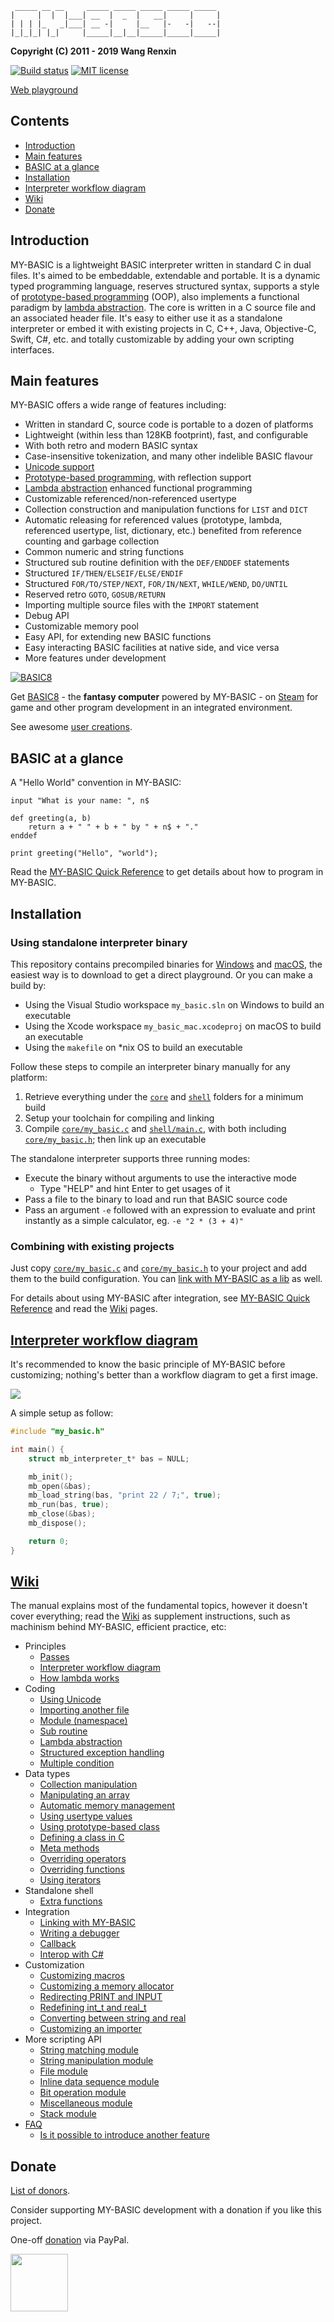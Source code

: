 ~~~~~~~~~~
 _____ __ __     _____ _____ _____ _____ _____ 
|     |  |  |___| __  |  _  |   __|     |     |
| | | |_   _|___| __ -|     |__   |-   -|   --|
|_|_|_| |_|     |_____|__|__|_____|_____|_____|
~~~~~~~~~~

**Copyright (C) 2011 - 2019 Wang Renxin**

[![Build status](https://travis-ci.org/paladin-t/my_basic.svg?branch=master)](https://travis-ci.org/paladin-t/my_basic)
[![MIT license](http://img.shields.io/badge/license-MIT-brightgreen.svg)](http://opensource.org/licenses/MIT)

[Web playground](https://my-basic.github.io/playground/output/index.html)

## Contents

* [Introduction](#introduction)
* [Main features](#main-features)
* [BASIC at a glance](#basic-at-a-glance)
* [Installation](#installation)
* [Interpreter workflow diagram](#interpreter-workflow-diagram)
* [Wiki](#wiki)
* [Donate](#donate)

## Introduction

MY-BASIC is a lightweight BASIC interpreter written in standard C in dual files. It's aimed to be embeddable, extendable and portable. It is a dynamic typed programming language, reserves structured syntax, supports a style of [prototype-based programming](https://en.wikipedia.org/wiki/Prototype-based_programming) (OOP), also implements a functional paradigm by [lambda abstraction](https://en.wikipedia.org/wiki/Anonymous_function). The core is written in a C source file and an associated header file. It's easy to either use it as a standalone interpreter or embed it with existing projects in C, C++, Java, Objective-C, Swift, C#, etc. and totally customizable by adding your own scripting interfaces.

## Main features

MY-BASIC offers a wide range of features including:

* Written in standard C, source code is portable to a dozen of platforms
* Lightweight (within less than 128KB footprint), fast, and configurable
* With both retro and modern BASIC syntax
* Case-insensitive tokenization, and many other indelible BASIC flavour
* [Unicode support](https://github.com/paladin-t/my_basic/wiki/Using-Unicode)
* [Prototype-based programming](https://en.wikipedia.org/wiki/Prototype-based_programming), with reflection support
* [Lambda abstraction](https://en.wikipedia.org/wiki/Anonymous_function) enhanced functional programming
* Customizable referenced/non-referenced usertype
* Collection construction and manipulation functions for `LIST` and `DICT`
* Automatic releasing for referenced values (prototype, lambda, referenced usertype, list, dictionary, etc.) benefited from reference counting and garbage collection
* Common numeric and string functions
* Structured sub routine definition with the `DEF/ENDDEF` statements
* Structured `IF/THEN/ELSEIF/ELSE/ENDIF`
* Structured `FOR/TO/STEP/NEXT`, `FOR/IN/NEXT`, `WHILE/WEND`, `DO/UNTIL`
* Reserved retro `GOTO`, `GOSUB/RETURN`
* Importing multiple source files with the `IMPORT` statement
* Debug API
* Customizable memory pool
* Easy API, for extending new BASIC functions
* Easy interacting BASIC facilities at native side, and vice versa
* More features under development

[![BASIC8](https://github.com/paladin-t/my_basic/wiki/img/basic8_banner.png)](https://paladin-t.github.io/b8/)

Get [BASIC8](https://paladin-t.github.io/b8/) - the **fantasy computer** powered by MY-BASIC - on [Steam](http://store.steampowered.com/app/767240/) for game and other program development in an integrated environment.

See awesome [user creations](https://my-basic.github.io/awesome/).

## BASIC at a glance

A "Hello World" convention in MY-BASIC:

~~~~~~~~~~bas
input "What is your name: ", n$

def greeting(a, b)
	return a + " " + b + " by " + n$ + "."
enddef

print greeting("Hello", "world");
~~~~~~~~~~

Read the [MY-BASIC Quick Reference](https://paladin-t.github.io/my_basic/MY-BASIC%20Quick%20Reference.pdf) to get details about how to program in MY-BASIC.

## Installation

### Using standalone interpreter binary

This repository contains precompiled binaries for [Windows](output/my_basic.exe) and [macOS](output/my_basic_mac), the easiest way is to download to get a direct playground. Or you can make a build by:

* Using the Visual Studio workspace `my_basic.sln` on Windows to build an executable
* Using the Xcode workspace `my_basic_mac.xcodeproj` on macOS to build an executable
* Using the `makefile` on *nix OS to build an executable

Follow these steps to compile an interpreter binary manually for any platform:

1. Retrieve everything under the [`core`](core) and [`shell`](shell) folders for a minimum build
2. Setup your toolchain for compiling and linking
3. Compile [`core/my_basic.c`](core/my_basic.c) and [`shell/main.c`](shell/main.c), with both including [`core/my_basic.h`](core/my_basic.h); then link up an executable

The standalone interpreter supports three running modes:

* Execute the binary without arguments to use the interactive mode
	* Type "HELP" and hint Enter to get usages of it
* Pass a file to the binary to load and run that BASIC source code
* Pass an argument `-e` followed with an expression to evaluate and print instantly as a simple calculator, eg. `-e "2 * (3 + 4)"`

### Combining with existing projects

Just copy [`core/my_basic.c`](core/my_basic.c) and [`core/my_basic.h`](core/my_basic.h) to your project and add them to the build configuration. You can [link with MY-BASIC as a lib](https://github.com/paladin-t/my_basic/wiki/Linking-with-MY_BASIC) as well.

For details about using MY-BASIC after integration, see [MY-BASIC Quick Reference](https://paladin-t.github.io/my_basic/MY-BASIC%20Quick%20Reference.pdf) and read the [Wiki](#wiki) pages.

## [Interpreter workflow diagram](https://github.com/paladin-t/my_basic/wiki/Interpreter-workflow-diagram)

It's recommended to know the basic principle of MY-BASIC before customizing; nothing's better than a workflow diagram to get a first image.

![](https://github.com/paladin-t/my_basic/wiki/img/workflow.png)

A simple setup as follow:

~~~~~~~~~~c
#include "my_basic.h"

int main() {
	struct mb_interpreter_t* bas = NULL;

	mb_init();
	mb_open(&bas);
	mb_load_string(bas, "print 22 / 7;", true);
	mb_run(bas, true);
	mb_close(&bas);
	mb_dispose();

	return 0;
}
~~~~~~~~~~

## [Wiki](https://github.com/paladin-t/my_basic/wiki)

The manual explains most of the fundamental topics, however it doesn't cover everything; read the [Wiki](https://github.com/paladin-t/my_basic/wiki) as supplement instructions, such as machinism behind MY-BASIC, efficient practice, etc:

* Principles
	* [Passes](https://github.com/paladin-t/my_basic/wiki/Passes)
	* [Interpreter workflow diagram](https://github.com/paladin-t/my_basic/wiki/Interpreter-workflow-diagram)
	* [How lambda works](https://github.com/paladin-t/my_basic/wiki/How-lambda-works)
* Coding
	* [Using Unicode](https://github.com/paladin-t/my_basic/wiki/Using-Unicode)
	* [Importing another file](https://github.com/paladin-t/my_basic/wiki/Importing-another-file)
	* [Module (namespace)](https://github.com/paladin-t/my_basic/wiki/Module-(namespace))
	* [Sub routine](https://github.com/paladin-t/my_basic/wiki/Sub-routine)
	* [Lambda abstraction](https://github.com/paladin-t/my_basic/wiki/Lambda-abstraction)
	* [Structured exception handling](https://github.com/paladin-t/my_basic/wiki/Structured-exception-handling)
	* [Multiple condition](https://github.com/paladin-t/my_basic/wiki/Multiple-condition)
* Data types
	* [Collection manipulation](https://github.com/paladin-t/my_basic/wiki/Collection-manipulation)
	* [Manipulating an array](https://github.com/paladin-t/my_basic/wiki/Manipulating-an-array)
	* [Automatic memory management](https://github.com/paladin-t/my_basic/wiki/Automatic-memory-management)
	* [Using usertype values](https://github.com/paladin-t/my_basic/wiki/Using-usertype-values)
	* [Using prototype-based class](https://github.com/paladin-t/my_basic/wiki/Using-prototype-based-class)
	* [Defining a class in C](https://github.com/paladin-t/my_basic/wiki/Defining-a-class-in-C)
	* [Meta methods](https://github.com/paladin-t/my_basic/wiki/Meta-methods)
	* [Overriding operators](https://github.com/paladin-t/my_basic/wiki/Overriding-operators)
	* [Overriding functions](https://github.com/paladin-t/my_basic/wiki/Overriding-functions)
	* [Using iterators](https://github.com/paladin-t/my_basic/wiki/Using-iterators)
* Standalone shell
	* [Extra functions](https://github.com/paladin-t/my_basic/wiki/Extra-functions)
* Integration
	* [Linking with MY-BASIC](https://github.com/paladin-t/my_basic/wiki/Linking-with-MY_BASIC)
	* [Writing a debugger](https://github.com/paladin-t/my_basic/wiki/Writing-a-debugger)
	* [Callback](https://github.com/paladin-t/my_basic/wiki/Callback)
	* [Interop with C#](https://github.com/paladin-t/my_basic/wiki/Interop-with-C%23)
* Customization
	* [Customizing macros](https://github.com/paladin-t/my_basic/wiki/Customizing-macros)
	* [Customizing a memory allocator](https://github.com/paladin-t/my_basic/wiki/Customizing-a-memory-allocator)
	* [Redirecting PRINT and INPUT](https://github.com/paladin-t/my_basic/wiki/Redirecting-PRINT-and-INPUT)
	* [Redefining int_t and real_t](https://github.com/paladin-t/my_basic/wiki/Redefining-int_t-and-real_t)
	* [Converting between string and real](https://github.com/paladin-t/my_basic/wiki/Converting-between-string-and-real)
	* [Customizing an importer](https://github.com/paladin-t/my_basic/wiki/Customizing-an-importer)
* More scripting API
	* [String matching module](https://github.com/paladin-t/my_basic/wiki/String-matching-module)
	* [String manipulation module](https://github.com/paladin-t/my_basic/wiki/String-manipulation-module)
	* [File module](https://github.com/paladin-t/my_basic/wiki/File-module)
	* [Inline data sequence module](https://github.com/paladin-t/my_basic/wiki/Inline-data-sequence-module)
	* [Bit operation module](https://github.com/paladin-t/my_basic/wiki/Bit-operation-module)
	* [Miscellaneous module](https://github.com/paladin-t/my_basic/wiki/Miscellaneous-module)
	* [Stack module](https://github.com/paladin-t/my_basic/wiki/Stack-module)
* [FAQ](https://github.com/paladin-t/my_basic/wiki/FAQ)
	* [Is it possible to introduce another feature](https://github.com/paladin-t/my_basic/wiki/Is-it-possible-to-introduce-another-feature)

## Donate

[List of donors](http://paladin-t.github.io/my_basic/donate.html).

Consider supporting MY-BASIC development with a donation if you like this project.

One-off [donation](http://paladin-t.github.io/my_basic/donate.html) via PayPal.

<a href="http://paladin-t.github.io/my_basic/donate.html">
<img src="https://github.com/paladin-t/my_basic/wiki/img/button_donate.png" width="92">
</a>
